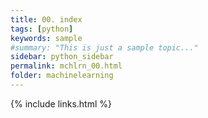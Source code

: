 ```yaml
---
title: 00. index
tags: [python]
keywords: sample
#summary: "This is just a sample topic..."
sidebar: python_sidebar
permalink: mchlrn_00.html
folder: machinelearning
---
```



{% include links.html %}